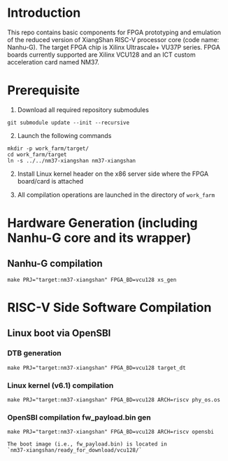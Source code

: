 # Introduction

This repo contains basic components for FPGA prototyping 
and emulation of the reduced version of 
XiangShan RISC-V processor core (code name: Nanhu-G). 
The target FPGA chip is Xilinx Ultrascale+ VU37P series. 
FPGA boards currently supported are Xilinx VCU128 and 
an ICT custom acceleration card named NM37. 

# Prerequisite

1. Download all required repository submodules

`git submodule update --init --recursive`   

2. Launch the following commands

`mkdir -p work_farm/target/`    
`cd work_farm/target`    
`ln -s ../../nm37-xiangshan nm37-xiangshan` 

2. Install Linux kernel header on the x86 server 
side where the FPGA board/card is attached

3. All compilation operations are launched in the directory of `work_farm`

# Hardware Generation (including Nanhu-G core and its wrapper)

## Nanhu-G compilation

`make PRJ="target:nm37-xiangshan" FPGA_BD=vcu128 xs_gen`

# RISC-V Side Software Compilation

## Linux boot via OpenSBI

### DTB generation
`make PRJ="target:nm37-xiangshan" FPGA_BD=vcu128 target_dt`   

### Linux kernel (v6.1) compilation
`make PRJ="target:nm37-xiangshan" FPGA_BD=vcu128 ARCH=riscv phy_os.os`   

### OpenSBI compilation fw_payload.bin gen
`make PRJ="target:nm37-xiangshan" FPGA_BD=vcu128 ARCH=riscv opensbi`   

    The boot image (i.e., fw_payload.bin) is located in
    `nm37-xiangshan/ready_for_download/vcu128/`